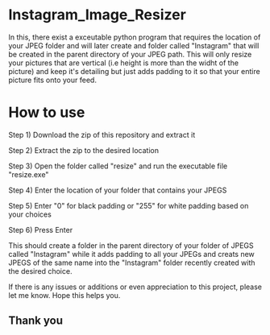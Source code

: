 # Instagram_Image_Resizer
 In this, there exist a exceutable python program that requires the location of your JPEG folder and will later create and folder called "Instagram" that will be created in the parent directory of your JPEG path. This will only resize your pictures that are vertical (i.e height is more than the widht of the picture) and keep it's detailing but just adds padding to it so that your entire picture fits onto your feed.

# How to use
Step 1) Download the zip of this repository and extract it

Step 2) Extract the zip to the desired location

Step 3) Open the folder called "resize" and run the executable file "resize.exe"

Step 4) Enter the location of your folder that contains your JPEGS

Step 5) Enter "0" for black padding or "255" for white padding based on your choices


Step 6) Press Enter




This should create a folder in the parent directory of your folder of JPEGS called "Instagram" while it adds padding to all your JPEGs and creats new JPEGS of the same name into the "Instagram" folder recently created with the desired choice.


If there is any issues or additions or even appreciation to this project, please let me know. Hope this helps you. 

## Thank you
